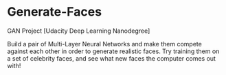 # Generate-Faces
GAN Project [Udacity Deep Learning Nanodegree]



Build a pair of Multi-Layer Neural Networks and make them compete against each other in order to generate realistic faces. Try training them on a set of celebrity faces, and see what new faces the computer comes out with!
